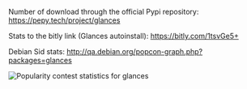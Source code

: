 Number of download through the official Pypi repository: https://pepy.tech/project/glances

Stats to the bitly link (Glances autoinstall): https://bitly.com/1tsvGe5+

Debian Sid stats: http://qa.debian.org/popcon-graph.php?packages=glances

![Popularity contest statistics for glances](https://qa.debian.org/cgi-bin/popcon-png?packages=glances&show_installed=1&show_vote=1&show_old=1&show_recent=1&show_nofiles=1&want_percent=0&want_legend=1&want_ticks=1&from_date=&to_date=&hlght_date=&date_fmt=%25Y-%25m)
